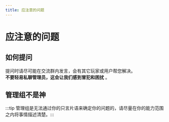 ```yaml
---
title: 应注意的问题
---
```

# 应注意的问题


## 如何提问
提问时请尽可能在交流群内发言，会有其它玩家或用户帮您解决。  
**不要轻易私聊管理员，这会让我们感到冒犯和困扰** 。

## 管理组不是神

:::tip 管理组是无法通过你的只言片语来确定你的问题的，请尽量在你的能力范围之内将事情描述清楚。:::

